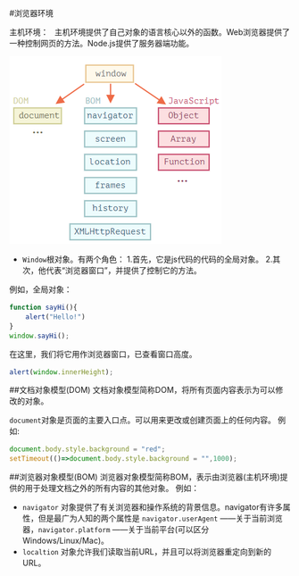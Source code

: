 #浏览器环境

主机环境：
&ensp;主机环境提供了自己对象的语言核心以外的函数。Web浏览器提供了一种控制网页的方法。Node.js提供了服务器端功能。

![js在浏览器中运行时的鸟瞰示意图](./img/js运行鸟瞰示意图.png "js在浏览器中运行时的鸟瞰示意图")

- `Window`根对象。有两个角色：
1.首先，它是js代码的代码的全局对象。
2.其次，他代表“浏览器窗口”，并提供了控制它的方法。

例如，全局对象：
```javascript
function sayHi(){
    alert("Hello!")
}
window.sayHi();
```
在这里，我们将它用作浏览器窗口，已查看窗口高度。

```javascript
alert(window.innerHeight);
```

##文档对象模型(DOM)
文档对象模型简称DOM，将所有页面内容表示为可以修改的对象。

`document`对象是页面的主要入口点。可以用来更改或创建页面上的任何内容。
例如:
```javascript
document.body.style.background = "red";
setTimeout(()=>document.body.style.background = "",1000);
```

##浏览器对象模型(BOM)
浏览器对象模型简称BOM，表示由浏览器(主机环境)提供的用于处理文档之外的所有内容的其他对象。
例如：
- `navigator` 对象提供了有关浏览器和操作系统的背景信息。navigator有许多属性，但是最广为人知的两个属性是 `navigator.userAgent` ——关于当前浏览器，`navigator.platform` ——关于当前平台(可以区分Windows/Linux/Mac)。
- `localtion` 对象允许我们读取当前URL，并且可以将浏览器重定向到新的URL。